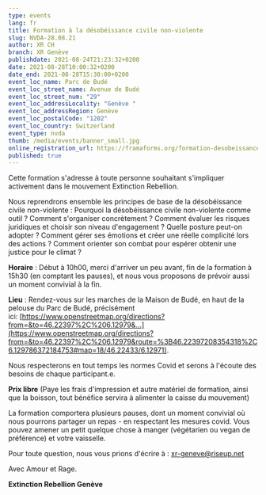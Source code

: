 ```yaml
---
type: events
lang: fr
title: Formation à la désobéissance civile non-violente
slug: NVDA-28.08.21
author: XR CH
branch: XR Genève
publishdate: 2021-08-24T21:23:32+0200
date: 2021-08-28T10:00:32+0200
date_end: 2021-08-28T15:30:00+0200
event_loc_name: Parc de Budé
event_loc_street_name: Avenue de Budé
event_loc_street_num: "29"
event_loc_addressLocality: "Genève "
event_loc_addressRegion: Genève
event_loc_postalCode: "1202"
event_loc_country: Switzerland
event_type: nvda
thumb: /media/events/banner_small.jpg
online_registration_url: https://framaforms.org/formation-desobeissance-civile-non-violente-nvda-28-aout-2021-1619433734
published: true
---
```

Cette formation s'adresse à toute personne souhaitant s'impliquer activement dans le mouvement Extinction Rebellion.

Nous reprendrons ensemble les principes de base de la désobéissance civile non-violente : Pourquoi la désobéissance civile non-violente comme outil ? Comment s'organiser concrètement ? Comment évaluer les risques juridiques et choisir son niveau d'engagement ? Quelle posture peut-on adopter ? Comment gérer ses émotions et créer une réelle complicité lors des actions ? Comment orienter son combat pour espérer obtenir une justice pour le climat ?



**Horaire** : Début à 10h00, merci d'arriver un peu avant, fin de la formation à 15h30 (en comptant les pauses), et nous vous proposons de prévoir aussi un moment convivial à la fin.

**Lieu** : Rendez-vous sur les marches de la Maison de Budé, en haut de la pelouse du Parc de Budé, précisément ici: [https://www.openstreetmap.org/directions?from=&to=46.22397%2C%206.12979&...](https://www.openstreetmap.org/directions?from=&to=46.22397%2C%206.12979&route=%3B46.22397208354318%2C6.129786372184753#map=18/46.22433/6.12971).

Nous respecterons en tout temps les normes Covid et serons à l'écoute des besoins de chaque participant.e. 

**Prix libre** (Paye les frais d'impression et autre matériel de formation, ainsi que la boisson, tout bénéfice servira à alimenter la caisse du mouvement)

La formation comportera plusieurs pauses, dont un moment convivial où nous pourrons partager un repas - en respectant les mesures covid. Vous pouvez amener un petit quelque chose à manger (végétarien ou vegan de préférence) et votre vaisselle.

Pour toute question, nous vous prions d'écrire à : [xr-geneve@riseup.net](mailto:xr-geneve@riseup.net)

Avec Amour et Rage.

**Extinction Rebellion Genève**
